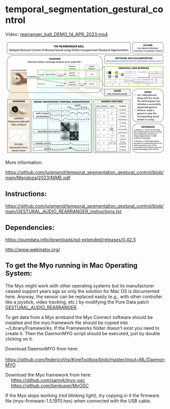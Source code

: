 # temporal_segmentation_gestural_control

Video: [rearranger_ball_DEMO_14_APR_2023.mp4](https://drive.google.com/file/d/1c2nLic5NqYYAVPx4f7AA8BMjkndqgXpz/view?usp=sharing)

![Poster](https://github.com/juigmend/temporal_segmentation_gestural_control/raw/main/more_documentation/delayed_control_unsupervised_segmentation_POSTER.png)

More information:

https://github.com/juigmend/temporal_segmentation_gestural_control/blob/main/Mendoza(2023)NIME.pdf

## Instructions:

https://github.com/juigmend/temporal_segmentation_gestural_control/blob/main/GESTURAL_AUDIO_REARRANGER_instructions.txt

## Dependencies:

https://puredata.info/downloads/pd-extended/releases/0.42.5

http://www.wekinator.org/

##  To get the Myo running in Mac Operating System:

The Myo might work with other operating systems but its manufacturer ceased support years ago so only the solution for Mac OS is documented here. Anyway, the sensor can be replaced easily (e.g., with other controller like a joystick, video tracking, etc.) by modifying the Pure Data patch [GESTURAL_AUDIO_REARRANGER](https://github.com/juigmend/temporal_segmentation_gestural_control/blob/main/GESTURAL_AUDIO_REARRANGER_WORK.pd).

To get data from a Myo armband the Myo Connect software should be installed and the myo.framework file should be copied into ~/Library/Frameworks. If the Frameworks folder doesn’t exist you need to create it. Then the DaemonMYO script should be executed, just by double clicking on it.<br>

Download DaemonMYO from here:<br>
&emsp; https://github.com/federicoVisi/KineToolbox/blob/master/input+ML/DaemonMYO

Download the Myo framework from here:<br>
&emsp; https://github.com/samyk/myo-osc <br>
&emsp; https://github.com/benkuper/MyOSC

If the Myo stops working (red blinking light), try copying in it the firmware file (myo-firmware-1.5.1970.hex) when connected with the USB cable.




